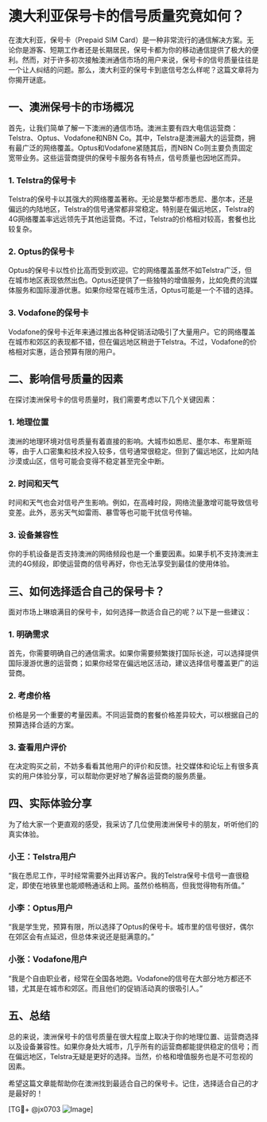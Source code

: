 # 澳大利亚保号卡的信号质量究竟如何？

在澳大利亚，保号卡（Prepaid SIM Card）是一种非常流行的通信解决方案。无论你是游客、短期工作者还是长期居民，保号卡都为你的移动通信提供了极大的便利。然而，对于许多初次接触澳洲通信市场的用户来说，保号卡的信号质量往往是一个让人纠结的问题。那么，澳大利亚的保号卡到底信号怎么样呢？这篇文章将为你揭开谜底。

## 一、澳洲保号卡的市场概况

首先，让我们简单了解一下澳洲的通信市场。澳洲主要有四大电信运营商：Telstra、Optus、Vodafone和NBN Co。其中，Telstra是澳洲最大的运营商，拥有最广泛的网络覆盖。Optus和Vodafone紧随其后，而NBN Co则主要负责固定宽带业务。这些运营商提供的保号卡服务各有特点，信号质量也因地区而异。

### 1. Telstra的保号卡

Telstra的保号卡以其强大的网络覆盖著称。无论是繁华都市悉尼、墨尔本，还是偏远的内陆地区，Telstra的信号通常都非常稳定。特别是在偏远地区，Telstra的4G网络覆盖率远远领先于其他运营商。不过，Telstra的价格相对较高，套餐也比较复杂。

### 2. Optus的保号卡

Optus的保号卡以性价比高而受到欢迎。它的网络覆盖虽然不如Telstra广泛，但在城市地区表现依然出色。Optus还提供了一些独特的增值服务，比如免费的流媒体服务和国际漫游优惠。如果你经常在城市生活，Optus可能是一个不错的选择。

### 3. Vodafone的保号卡

Vodafone的保号卡近年来通过推出各种促销活动吸引了大量用户。它的网络覆盖在城市和郊区的表现都不错，但在偏远地区稍逊于Telstra。不过，Vodafone的价格相对实惠，适合预算有限的用户。

## 二、影响信号质量的因素

在探讨澳洲保号卡的信号质量时，我们需要考虑以下几个关键因素：

### 1. 地理位置

澳洲的地理环境对信号质量有着直接的影响。大城市如悉尼、墨尔本、布里斯班等，由于人口密集和技术投入较多，信号通常很稳定。但到了偏远地区，比如内陆沙漠或山区，信号可能会变得不稳定甚至完全中断。

### 2. 时间和天气

时间和天气也会对信号产生影响。例如，在高峰时段，网络流量激增可能导致信号变差。此外，恶劣天气如雷雨、暴雪等也可能干扰信号传输。

### 3. 设备兼容性

你的手机设备是否支持澳洲的网络频段也是一个重要因素。如果手机不支持澳洲主流的4G频段，即使运营商的信号再好，你也无法享受到最佳的使用体验。

## 三、如何选择适合自己的保号卡？

面对市场上琳琅满目的保号卡，如何选择一款适合自己的呢？以下是一些建议：

### 1. 明确需求

首先，你需要明确自己的通信需求。如果你需要频繁拨打国际长途，可以选择提供国际漫游优惠的运营商；如果你经常在偏远地区活动，建议选择信号覆盖更广的运营商。

### 2. 考虑价格

价格是另一个重要的考量因素。不同运营商的套餐价格差异较大，可以根据自己的预算选择合适的方案。

### 3. 查看用户评价

在决定购买之前，不妨多看看其他用户的评价和反馈。社交媒体和论坛上有很多真实的用户体验分享，可以帮助你更好地了解各运营商的服务质量。

## 四、实际体验分享

为了给大家一个更直观的感受，我采访了几位使用澳洲保号卡的朋友，听听他们的真实体验。

### 小王：Telstra用户

“我在悉尼工作，平时经常需要外出拜访客户。我的Telstra保号卡信号一直很稳定，即使在地铁里也能顺畅通话和上网。虽然价格稍高，但我觉得物有所值。”

### 小李：Optus用户

“我是学生党，预算有限，所以选择了Optus的保号卡。城市里的信号很好，偶尔在郊区会有点延迟，但总体来说还是挺满意的。”

### 小张：Vodafone用户

“我是个自由职业者，经常在全国各地跑。Vodafone的信号在大部分地方都还不错，尤其是在城市和郊区。而且他们的促销活动真的很吸引人。”

## 五、总结

总的来说，澳洲保号卡的信号质量在很大程度上取决于你的地理位置、运营商选择以及设备兼容性。如果你身处大城市，几乎所有的运营商都能提供稳定的信号；而在偏远地区，Telstra无疑是更好的选择。当然，价格和增值服务也是不可忽视的因素。

希望这篇文章能帮助你在澳洲找到最适合自己的保号卡。记住，选择适合自己的才是最好的！

[TG💪+ @jx0703 ![Image](https://github.com/user-attachments/assets/dbca1d08-cadb-493c-b0ec-ad6f7a83f270)]